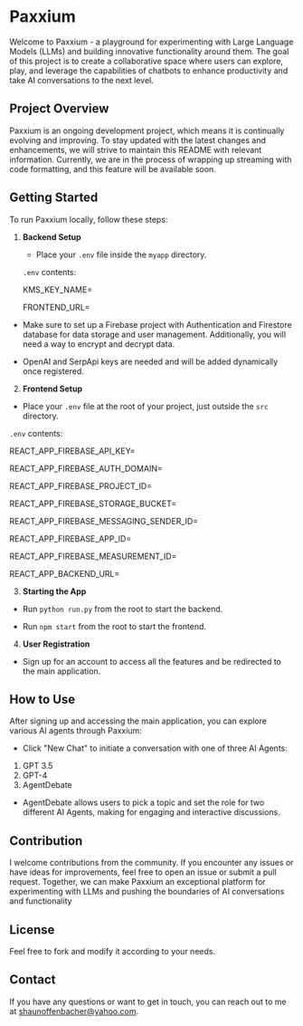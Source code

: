 # Paxxium

Welcome to Paxxium - a playground for experimenting with Large Language Models (LLMs) and building innovative functionality around them. The goal of this project is to create a collaborative space where users can explore, play, and leverage the capabilities of chatbots to enhance productivity and take AI conversations to the next level.

## Project Overview

Paxxium is an ongoing development project, which means it is continually evolving and improving. To stay updated with the latest changes and enhancements, we will strive to maintain this README with relevant information. Currently, we are in the process of wrapping up streaming with code formatting, and this feature will be available soon.

## Getting Started

To run Paxxium locally, follow these steps:

1. **Backend Setup**

   - Place your `.env` file inside the `myapp` directory.

   `.env` contents:

    KMS_KEY_NAME=

    FRONTEND_URL=


  - Make sure to set up a Firebase project with Authentication and Firestore database for data storage and    user management. Additionally, you will need a way to encrypt and decrypt data.

- OpenAI and SerpApi keys are needed and will be added dynamically once registered.

2. **Frontend Setup**

- Place your `.env` file at the root of your project, just outside the `src` directory.

`.env` contents:

  REACT_APP_FIREBASE_API_KEY=

  REACT_APP_FIREBASE_AUTH_DOMAIN=

  REACT_APP_FIREBASE_PROJECT_ID=

  REACT_APP_FIREBASE_STORAGE_BUCKET=

  REACT_APP_FIREBASE_MESSAGING_SENDER_ID=

  REACT_APP_FIREBASE_APP_ID=

  REACT_APP_FIREBASE_MEASUREMENT_ID=

  REACT_APP_BACKEND_URL=


3. **Starting the App**

- Run `python run.py` from the root to start the backend.

- Run `npm start` from the root to start the frontend.

4. **User Registration**

- Sign up for an account to access all the features and be redirected to the main application.

## How to Use

After signing up and accessing the main application, you can explore various AI agents through Paxxium:

- Click "New Chat" to initiate a conversation with one of three AI Agents:
1. GPT 3.5
2. GPT-4
3. AgentDebate

- AgentDebate allows users to pick a topic and set the role for two different AI Agents, making for engaging and interactive discussions.

## Contribution

I welcome contributions from the community. If you encounter any issues or have ideas for improvements, feel free to open an issue or submit a pull request. Together, we can make Paxxium an exceptional platform for experimenting with LLMs and pushing the boundaries of AI conversations and functionality

## License

Feel free to fork and modify it according to your needs.

## Contact

If you have any questions or want to get in touch, you can reach out to me at
[shaunoffenbacher@yahoo.com](mailto:email@shaunoffenbacher@yahoo.com).




